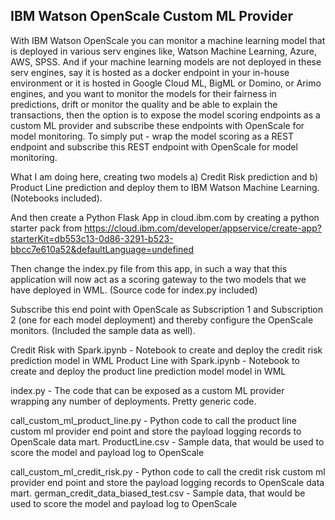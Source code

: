 ## IBM Watson OpenScale Custom ML Provider

With IBM Watson OpenScale you can monitor a machine learning model that is deployed in various serv engines like, Watson Machine Learning, Azure, AWS, SPSS. And if your machine learning models are not deployed in these serv engines, say it is hosted as a docker endpoint in your in-house environment or it is hosted in Google Cloud ML, BigML or Domino, or Arimo engines, and you want to monitor the models for their fairness in predictions, drift or monitor the quality and be able to explain the transactions, then the option is to expose the model scoring endpoints as a custom ML provider and subscribe these endpoints with OpenScale for model monitoring. To simply put - wrap the model scoring as a REST endpoint and subscribe this REST endpoint with OpenScale for model monitoring.

What I am doing here, creating two models a) Credit Risk prediction and b) Product Line prediction and deploy them to IBM Watson Machine Learning. (Notebooks included).

And then create a Python Flask App in cloud.ibm.com by creating a python starter pack from https://cloud.ibm.com/developer/appservice/create-app?starterKit=db553c13-0d86-3291-b523-bbcc7e610a52&defaultLanguage=undefined

Then change the index.py file from this app, in such a way that this application will now act as a scoring gateway to the two models that we have deployed in WML. (Source code for index.py included)

Subscribe this end point with OpenScale as Subscription 1 and Subscription 2 (one for each model deployment) and thereby configure the OpenScale monitors. (Included the sample data as well).

Credit Risk with Spark.ipynb - Notebook to create and deploy the credit risk prediction model in WML
Product Line with Spark.ipynb - Notebook to create and deploy the product line prediction model model in WML

index.py - The code that can be exposed as a custom ML provider wrapping any number of deployments. Pretty generic code.

call_custom_ml_product_line.py - Python code to call the product line custom ml provider end point and store the payload logging records to OpenScale data mart.
ProductLine.csv - Sample data, that would be used to score the model and payload log to OpenScale

call_custom_ml_credit_risk.py - Python code to call the credit risk custom ml provider end point and store the payload logging records to OpenScale data mart.
german_credit_data_biased_test.csv - Sample data, that would be used to score the model and payload log to OpenScale

